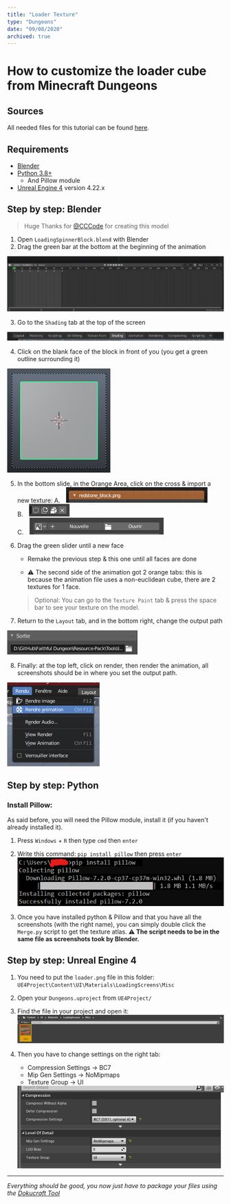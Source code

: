 ```yaml
---
title: "Loader Texture"
type: "Dungeons"
date: "09/08/2020"
archived: true
---
```


<h1> How to customize the loader cube from Minecraft Dungeons</h1>

## Sources
All needed files for this tutorial can be found [here](https://github.com/Faithful-Resource-Pack/Faithful-Dungeons-32x/tree/dungeons-latest/Tools/loader).

## Requirements
- [Blender](https://www.blender.org/)
- [Python 3.8+](https://www.python.org/)
    - And Pillow module
- [Unreal Engine 4](https://www.unrealengine.com/) version 4.22.x

## Step by step: Blender
> Huge Thanks for [@CCCode](https://github.com/EvenTorset) for creating this model

1. Open `LoadingSpinnerBlock.blend` with Blender
2. Drag the green bar at the bottom at the beginning of the animation
<img class="center" src="/images/pages/dungeons/loader-texture/1.png" alt="green bar" loading="lazy">

3. Go to the `Shading` tab at the top of the screen
<img class="center" src="/images/pages/dungeons/loader-texture/2.png" alt="shading tab" loading="lazy">

4. Click on the blank face of the block in front of you (you get a green outline surrounding it)
<img class="center" src="/images/pages/dungeons/loader-texture/3.png" alt="block green outline" loading="lazy">

5. In the bottom slide, in the Orange Area, click on the cross & import a new texture:
    A. <img style="padding-left: 10px;" src="/images/pages/dungeons/loader-texture/4.png" alt="import texture 1" loading="lazy"><br>
    B. <img style="padding-left: 10px;" src="/images/pages/dungeons/loader-texture/5.png" alt="import texture 2" loading="lazy"><br>
    C. <img style="padding-left: 10px;" src="/images/pages/dungeons/loader-texture/6.png" alt="import texture 3" loading="lazy"><br>

6. Drag the green slider until a new face
    - Remake the previous step & this one until all faces are done
    - <p class="red-text">⚠️ The second side of the animation got 2 orange tabs: this is because the animation file uses a non-euclidean cube, there are 2 textures for 1 face.</p>
    > Optional: You can go to the `Texture Paint` tab & press the space bar to see your texture on the model.

7. Return to the `Layout` tab, and in the bottom right, change the output path
  <img class="center" src="/images/pages/dungeons/loader-texture/7.png" alt="output path" loading="lazy">

8. Finally: at the top left, click on render, then render the animation, all screenshots should be in where you set the output path.
  <img class="center" src="/images/pages/dungeons/loader-texture/8.png" alt="render animation" loading="lazy">

## Step by step: Python
### Install Pillow:
As said before, you will need the Pillow module, install it (if you haven't already installed it).
1. Press `Windows` + `R` then type `cmd` then `enter`
2. Write this command: `pip install pillow` then press `enter`
    <img class="center" src="/images/pages/dungeons/loader-texture/9.png" alt="pip install command" loading="lazy">

3. Once you have installed python & Pillow and that you have all the screenshots (with the right name), you can simply double click the `Merge.py` script to get the texture atlas.
    <strong class="red-text">⚠️ The script needs to be in the same file as screenshots took by Blender.</strong>

## Step by step: Unreal Engine 4

1. You need to put the `loader.png` file in this folder: `UE4Project\Content\UI\Materials\LoadingScreens\Misc`
2. Open your `Dungeons.uproject` from `UE4Project/`
3. Find the file in your project and open it:
    <img class="center" src="/images/pages/dungeons/loader-texture/10.png" alt="open file" loading="lazy">

4. Then you have to change settings on the right tab:
    - Compression Settings → BC7
    - Mip Gen Settings → NoMipmaps
    - Texture Group → UI
    <img class="center" src="/images/pages/dungeons/loader-texture/11.png" alt="settings" loading="lazy">

---

<p class="center"><em>Everything should be good, you now just have to package your files using the <a href="https://github.com/Dokucraft/Dungeons-Mod-Kit">Dokucraft Tool</a></em></p>
